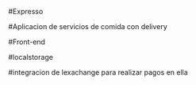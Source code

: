 #Expresso

#Aplicacion de servicios de comida con delivery

#Front-end

#localstorage

#integracion de lexachange para realizar pagos en ella